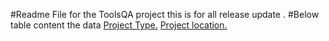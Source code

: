 #Readme File for the ToolsQA project 
this is for all release update .
#Below table content the data 
[Project Type.](#Retail)
[Project location.](#github)

